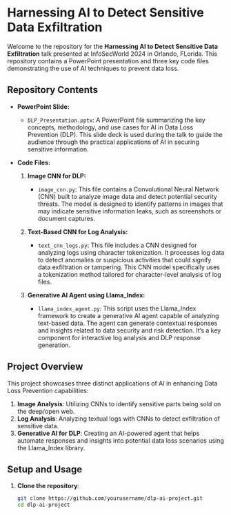# Harnessing AI to Detect Sensitive Data Exfiltration


Welcome to the repository for the **Harnessing AI to Detect Sensitive Data Exfiltration** talk presented at InfoSecWorld 2024 in Orlando, FLorida. This repository contains a PowerPoint presentation and three key code files demonstrating the use of AI techniques to prevent data loss.

## Repository Contents

- **PowerPoint Slide:**  
  - `DLP_Presentation.pptx`: A PowerPoint file summarizing the key concepts, methodology, and use cases for AI in Data Loss Prevention (DLP). This slide deck is used during the talk to guide the audience through the practical applications of AI in securing sensitive information.

- **Code Files:**
  1. **Image CNN for DLP:**  
     - `image_cnn.py`: This file contains a Convolutional Neural Network (CNN) built to analyze image data and detect potential security threats. The model is designed to identify patterns in images that may indicate sensitive information leaks, such as screenshots or document captures.
   
  2. **Text-Based CNN for Log Analysis:**  
     - `text_cnn_logs.py`: This file includes a CNN designed for analyzing logs using character tokenization. It processes log data to detect anomalies or suspicious activities that could signify data exfiltration or tampering. This CNN model specifically uses a tokenization method tailored for character-level analysis of log files.
   
  3. **Generative AI Agent using Llama_Index:**  
     - `llama_index_agent.py`: This script uses the Llama_Index framework to create a generative AI agent capable of analyzing text-based data. The agent can generate contextual responses and insights related to data security and risk detection. It’s a key component for interactive log analysis and DLP response generation.

## Project Overview

This project showcases three distinct applications of AI in enhancing Data Loss Prevention capabilities:
1. **Image Analysis**: Utilizing CNNs to identify sensitive parts being sold on the deep/open web.
2. **Log Analysis**: Analyzing textual logs with CNNs to detect exfiltration of sensitive data.
3. **Generative AI for DLP**: Creating an AI-powered agent that helps automate responses and insights into potential data loss scenarios using the Llama_Index library.

## Setup and Usage

1. **Clone the repository**:  
   ```bash
   git clone https://github.com/yourusername/dlp-ai-project.git
   cd dlp-ai-project
